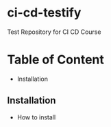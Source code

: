 # ci-cd-testify
Test Repository for CI CD Course

# Table of Content
- Installation 

## Installation 
- How to install 